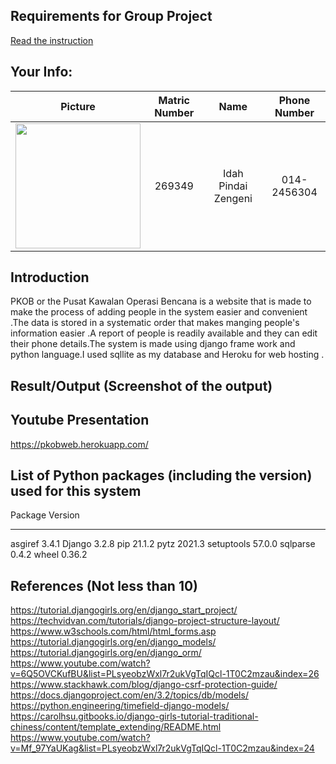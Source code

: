 ## Requirements for Group Project
[Read the instruction](https://github.com/STIW3054-A211/e-sulam/blob/main/Assignment-1.md)

## Your Info:
| Picture | Matric Number | Name | Phone Number |
| :---: | :---: | :---: | :---: |
<img height="auto" src="C:\Users\user\PycharmProjects\assignment-1-idahz99\images\pic - Copy.jpg" width="200px"/> | 269349 | Idah Pindai Zengeni | 014-2456304 |


## Introduction
PKOB  or the  Pusat Kawalan Operasi Bencana is a website that is made to make the process of adding people in the system easier and convenient .The data is stored in a systematic order that makes manging people's information easier .A report of people is readily available and they can edit their phone details.The system is made using django frame work and python language.I used sqllite as my database and Heroku for web hosting .

## Result/Output (Screenshot of the output)


## Youtube Presentation


https://pkobweb.herokuapp.com/

## List of Python packages (including the version) used for this system
Package    Version
---------- -------
asgiref    3.4.1
Django     3.2.8
pip        21.1.2
pytz       2021.3
setuptools 57.0.0
sqlparse   0.4.2
wheel      0.36.2

## References (Not less than 10)

https://tutorial.djangogirls.org/en/django_start_project/
https://techvidvan.com/tutorials/django-project-structure-layout/
https://www.w3schools.com/html/html_forms.asp
https://tutorial.djangogirls.org/en/django_models/
https://tutorial.djangogirls.org/en/django_orm/
https://www.youtube.com/watch?v=6Q5OVCKufBU&list=PLsyeobzWxl7r2ukVgTqIQcl-1T0C2mzau&index=26
https://www.stackhawk.com/blog/django-csrf-protection-guide/
https://docs.djangoproject.com/en/3.2/topics/db/models/
https://python.engineering/timefield-django-models/
https://carolhsu.gitbooks.io/django-girls-tutorial-traditional-chiness/content/template_extending/README.html
https://www.youtube.com/watch?v=Mf_97YaUKag&list=PLsyeobzWxl7r2ukVgTqIQcl-1T0C2mzau&index=24
